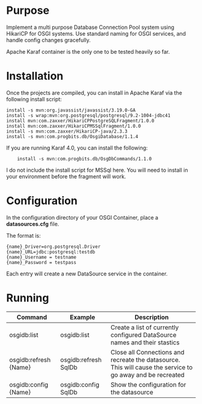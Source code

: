 Purpose
=======

Implement a multi purpose Database Connection Pool system using HikariCP for OSGI systems.  Use standard naming for OSGI services, and handle config changes gracefully.

Apache Karaf container is the only one to be tested heavily so far.  

Installation
============

Once the projects are compiled, you can install in Apache Karaf via the following install script:

	install -s mvn:org.javassist/javassist/3.19.0-GA
	install -s wrap:mvn:org.postgresql/postgresql/9.2-1004-jdbc41
	install mvn:com.zaxxer/HikariCPPostgreSQLFragment/1.0.0
	install mvn:com.zaxxer/HikariCPMSSqlFragment/1.0.0
	install -s mvn:com.zaxxer/HikariCP-java/2.3.3
	install -s mvn:com.progbits.db/OsgiDatabase/1.1.4

If you are running Karaf 4.0, you can install the following:

        install -s mvn:com.progbits.db/OsgDbCommands/1.1.0

I do not include the install script for MSSql here.  You will need to install in your environment before the fragment will work.

Configuration
=============

In the configuration directory of your OSGI Container, place a **datasources.cfg** file.

The format is:

	{name}_Driver=org.postgresql.Driver
	{name}_URL=jdbc:postgresql:testdb
	{name}_Username = testname
	{name}_Password = testpass

Each entry will create a new DataSource service in the container.

Running
=======

Command               | Example | Description
--------------------- | ------- | -----------
osgidb:list           | osgidb:list | Create a list of currently configured DataSource names and their stastics
osgidb:refresh {Name} | osgidb:refresh SqlDb | Close all Connections and recreate the datasource.  This will cause the service to go away and be recreated
osgidb:config {Name}  | osgidb:config SqlDb | Show the configuration for the datasource
